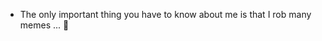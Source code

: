 - The only important thing you have to know about me is that I rob many memes ... 👀 

<!---
SonidoCristalino/SonidoCristalino is a ✨ special ✨ repository because its `README.md` (this file) appears on your GitHub profile.
You can click the Preview link to take a look at your changes.
--->
